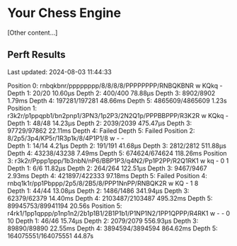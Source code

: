 # Your Chess Engine

[Other content...]

## Perft Results

Last updated: 2024-08-03 11:44:33

Position 0: rnbqkbnr/pppppppp/8/8/8/8/PPPPPPPP/RNBQKBNR w KQkq -
Depth 1: 20/20                   10.60µs
Depth 2: 400/400                 78.88µs
Depth 3: 8902/8902                1.79ms
Depth 4: 197281/197281           48.66ms
Depth 5: 4865609/4865609           1.23s
Position 1: r3k2r/p1ppqpb1/bn2pnp1/3PN3/1p2P3/2N2Q1p/PPPBBPPP/R3K2R w KQkq - 
Depth 1: 48/48                   14.23µs
Depth 2: 2039/2039              475.47µs
Depth 3: 97729/97862             22.11ms
Depth 4: Failed
Depth 5: Failed
Position 2: 8/2p5/3p4/KP5r/1R3p1k/8/4P1P1/8 w - -  
Depth 1: 14/14                    4.21µs
Depth 2: 191/191                 41.68µs
Depth 3: 2812/2812              511.88µs
Depth 4: 43238/43238              7.49ms
Depth 5: 674624/674624          118.26ms
Position 3: r3k2r/Pppp1ppp/1b3nbN/nP6/BBP1P3/q4N2/Pp1P2PP/R2Q1RK1 w kq - 0 1
Depth 1: 6/6                     11.82µs
Depth 2: 264/264                122.51µs
Depth 3: 9467/9467                2.93ms
Depth 4: 421897/422333           97.18ms
Depth 5: Failed
Position 4: rnbq1k1r/pp1Pbppp/2p5/8/2B5/8/PPP1NnPP/RNBQK2R w KQ - 1 8  
Depth 1: 44/44                   13.08µs
Depth 2: 1486/1486              341.94µs
Depth 3: 62379/62379             14.40ms
Depth 4: 2103487/2103487        495.32ms
Depth 5: 89945753/89941194        20.56s
Position 5: r4rk1/1pp1qppp/p1np1n2/2b1p1B1/2B1P1b1/P1NP1N2/1PP1QPPP/R4RK1 w - - 0 10
Depth 1: 46/46                   15.74µs
Depth 2: 2079/2079              556.93µs
Depth 3: 89890/89890             22.55ms
Depth 4: 3894594/3894594        864.62ms
Depth 5: 164075551/164075551      44.87s
<!-- End of Perft Results -->